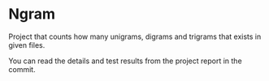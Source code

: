 # Ngram
Project that counts how many unigrams, digrams and trigrams that exists in given files.

You can read the details and test results from the project report in the commit.
